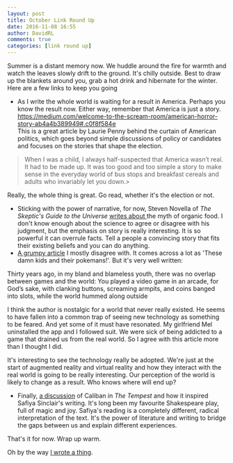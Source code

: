 ```yaml
---  
layout: post  
title: October Link Round Up  
date: 2016-11-08 16:55  
author: DavidRL  
comments: true  
categories: [link round up]  
---  
```

Summer is a distant memory now. We huddle around the fire for warmth and watch the leaves slowly drift to the ground. It's chilly outside. Best to draw up the blankets around you, grab a hot drink and hibernate for the winter. Here are a few links to keep you going  

* As I write the whole world is waiting for a result in America. Perhaps you know the result now. Either way, remember that America is just a story.   
https://medium.com/welcome-to-the-scream-room/american-horror-story-ab4a4b389949#.c0f8f584e  
This is a great article by Laurie Penny behind the curtain of American politics, which goes beyond simple discussions of policy or candidates and focuses on the stories that shape the election.   
<!--more-->  

> When I was a child, I always half-suspected that America wasn’t real. It had to be made up. It was too good and too simple a story to make sense in the everyday world of bus stops and breakfast cereals and adults who invariably let you down.>  

Really, the whole thing is great. Go read, whether it's the election or not.  

* Sticking with the power of narrative, for now, Steven Novella of *The Skeptic's Guide to the Universe* <a href="http://theness.com/neurologicablog/index.php/the-anti-profit-narrative/">writes about </a>the myth of organic food. I don't know enough about the science to agree or disagree with his judgment, but the emphasis on story is really interesting. It is so powerful it can overrule facts. Tell a people a convincing story that fits their existing beliefs and you can do anything.  
* <a href="http://www.theatlantic.com/magazine/archive/2016/11/when-the-world-is-an-arcade/501134/">A grumpy article</a> I mostly disagree with. It comes across a lot as 'These damn kids and their pokemans!'. But it's very well written:  

>   
  Thirty years ago, in my bland and blameless youth, there was no overlap between games and the world: You played a video game in an arcade, for God’s sake, with clanking buttons, screaming armpits, and coins banged into slots, while the world hummed along outside  

I think the author is nostalgic for a world that never really existed. He seems to have fallen into a common trap of seeing new technology as something to be feared. And yet some of it must have resonated. My girlfriend  Mel uninstalled the app and I followed suit. We were sick of being addicted to a game that drained us from the real world. So I agree with this article more than I thought I did.  

It's interesting to see the technology really be adopted. We're just at the start of augmented reality and virtual reality and how they interact with the real world is going to be really interesting. Our perception of the world is likely to change as a result. Who knows where will end up?  

* Finally, <a href="https://www.poetryfoundation.org/features/articles/detail/90781">a discussion</a> of Caliban in *The Tempest* and how it inspired Safiya Sinclair's writing. It's long been my favourite Shakespeare play, full of magic and joy. Safiya's reading is  a completely different, radical interpretation of the text. It's the power of literature and writing to bridge the gaps between us and explain different experiences.  

That's it for now. Wrap up warm.  

Oh by the way <a href="http://www.newyorker.com/humor/daily-shouts/i-wrote-a-thing">I wrote a thing</a>.  
